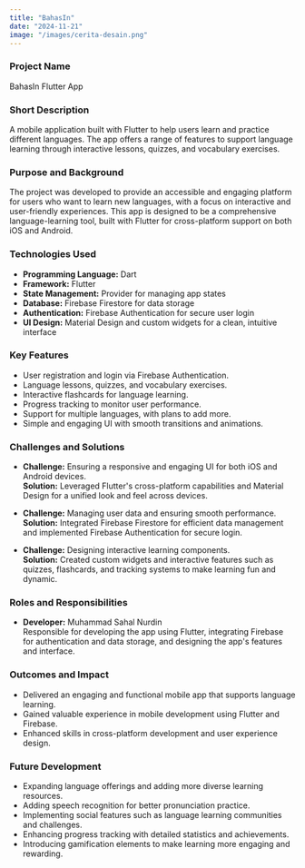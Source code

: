 ```yaml
---
title: "BahasIn"
date: "2024-11-21"
image: "/images/cerita-desain.png"
---
```


<!-- @format -->

### Project Name

BahasIn Flutter App

### Short Description

A mobile application built with Flutter to help users learn and practice different languages. The app offers a range of features to support language learning through interactive lessons, quizzes, and vocabulary exercises.

### Purpose and Background

The project was developed to provide an accessible and engaging platform for users who want to learn new languages, with a focus on interactive and user-friendly experiences. This app is designed to be a comprehensive language-learning tool, built with Flutter for cross-platform support on both iOS and Android.

### Technologies Used

- **Programming Language:** Dart
- **Framework:** Flutter
- **State Management:** Provider for managing app states
- **Database:** Firebase Firestore for data storage
- **Authentication:** Firebase Authentication for secure user login
- **UI Design:** Material Design and custom widgets for a clean, intuitive interface

### Key Features

- User registration and login via Firebase Authentication.
- Language lessons, quizzes, and vocabulary exercises.
- Interactive flashcards for language learning.
- Progress tracking to monitor user performance.
- Support for multiple languages, with plans to add more.
- Simple and engaging UI with smooth transitions and animations.

### Challenges and Solutions

- **Challenge:** Ensuring a responsive and engaging UI for both iOS and Android devices.  
  **Solution:** Leveraged Flutter's cross-platform capabilities and Material Design for a unified look and feel across devices.

- **Challenge:** Managing user data and ensuring smooth performance.  
  **Solution:** Integrated Firebase Firestore for efficient data management and implemented Firebase Authentication for secure login.

- **Challenge:** Designing interactive learning components.  
  **Solution:** Created custom widgets and interactive features such as quizzes, flashcards, and tracking systems to make learning fun and dynamic.

### Roles and Responsibilities

- **Developer:** Muhammad Sahal Nurdin  
  Responsible for developing the app using Flutter, integrating Firebase for authentication and data storage, and designing the app's features and interface.

### Outcomes and Impact

- Delivered an engaging and functional mobile app that supports language learning.
- Gained valuable experience in mobile development using Flutter and Firebase.
- Enhanced skills in cross-platform development and user experience design.

### Future Development

- Expanding language offerings and adding more diverse learning resources.
- Adding speech recognition for better pronunciation practice.
- Implementing social features such as language learning communities and challenges.
- Enhancing progress tracking with detailed statistics and achievements.
- Introducing gamification elements to make learning more engaging and rewarding.
